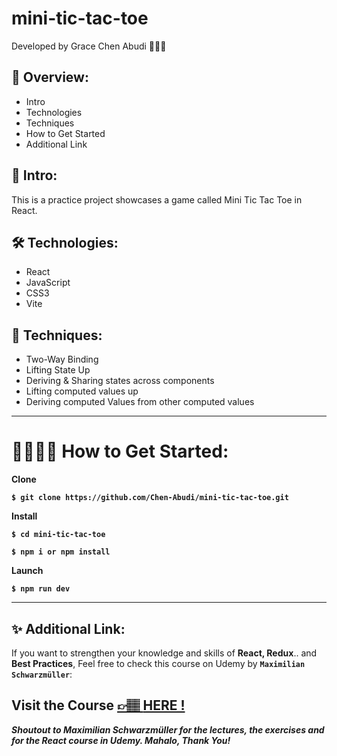 # mini-tic-tac-toe

Developed by Grace Chen Abudi 👩🏽‍💻

## 📢 Overview:

- Intro
- Technologies
- Techniques
- How to Get Started
- Additional Link

## 🔎 Intro:

This is a practice project showcases a game called Mini Tic Tac Toe in React.

## 🛠️ Technologies:

- React
- JavaScript
- CSS3
- Vite

## 🔧 Techniques:

- Two-Way Binding
- Lifting State Up
- Deriving & Sharing states across components
- Lifting computed values up
- Deriving computed Values from other computed values

---

# **👩‍💻👨‍💻 How to Get Started**:

**Clone**

**`$ git clone https://github.com/Chen-Abudi/mini-tic-tac-toe.git`**

**Install**

**`$ cd mini-tic-tac-toe`**

**`$ npm i or npm install`**

**Launch**

**`$ npm run dev`**

---

## ✨ Additional Link:

If you want to strengthen your knowledge and skills of **React, Redux**.. and **Best Practices**, Feel free to check this course on Udemy by **`Maximilian Schwarzmüller`**:

## Visit the Course [&#128073;&#127997; **HERE !**](https://www.udemy.com/course/react-the-complete-guide-incl-redux/)

**_Shoutout to Maximilian Schwarzmüller for the lectures, the exercises and for the React course in Udemy. Mahalo, Thank You!_**
